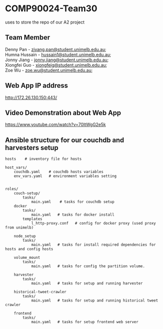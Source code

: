 # COMP90024-Team30
uses to store the repo of our A2 project

## Team Member
Denny Pan - ziyang.pan@student.unimelb.edu.au;<br>
Humna Hussain - hussain1@student.unimelb.edu.au;<br>
Jonny Jiang - jonny.jiang@student.unimelb.edu.au;<br>
Xiongfei Guo  - xiongfeig@student.unimelb.edu.au;<br>
Zoe Wu -   zoe.wu@student.unimelb.edu.au;

## Web App IP address
http://172.26.130.150:443/

## Video Demonstration about Web App
https://www.youtube.com/watch?v=70ItWgG2e5k


## Ansible structure for our couchdb and harvesters setup
```
hosts    # inventory file for hosts

host_vars/
    couchdb.yaml    # couchdb hosts variables
    env_vars.yaml   # environment variables setting


roles/
    couch-setup/
        tasks/
            main.yaml    # tasks for couchdb setup
    docker
        tasks/
            main.yaml   # tasks for docker install
        templates
            l_http-proxy.conf   # config for docker proxy (used proxy from unimelb)
        
    node_setup
        tasks/
            main.yaml   # tasks for install required dependencies for hosts and config hosts
    
    volume_mount
        tasks/
            main.yaml   # tasks for config the partition volume.

    harvester  
        tasks/
            main.yaml   # tasks for setup and running harvester
            
    historical-tweet-crawler
        tasks/
            main.yaml   # tasks for setup and running historical tweet crawler
    
    frontend
        tasks/
            main.yaml   # tasks for setup frontend web server
            
            
```
